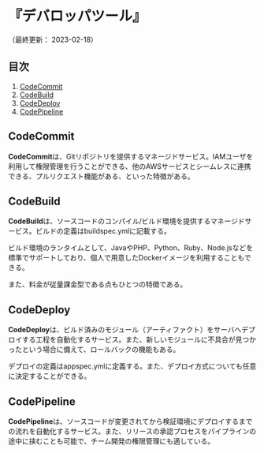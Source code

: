 # 『デバロッパツール』

（最終更新： 2023-02-18）


## 目次

1. [CodeCommit](#codecommit)
1. [CodeBuild](#codebuild)
1. [CodeDeploy](#codedeploy)
1. [CodePipeline](#codepipeline)


## CodeCommit

**CodeCommit**は、Gitリポジトリを提供するマネージドサービス。IAMユーザを利用して権限管理を行うことができる、他のAWSサービスとシームレスに連携できる、プルリクエスト機能がある、といった特徴がある。


## CodeBuild

**CodeBuild**は、ソースコードのコンパイル/ビルド環境を提供するマネージドサービス。ビルドの定義はbuildspec.ymlに記載する。

ビルド環境のランタイムとして、JavaやPHP、Python、Ruby、Node.jsなどを標準でサポートしており、個人で用意したDockerイメージを利用することもできる。

また、料金が従量課金型である点もひとつの特徴である。


## CodeDeploy

**CodeDeploy**は、ビルド済みのモジュール（アーティファクト）をサーバへデプロイする工程を自動化するサービス。また、新しいモジュールに不具合が見つかったという場合に備えて、ロールバックの機能もある。

デプロイの定義はappspec.ymlに定義する。また、デプロイ方式についても任意に決定することができる。


## CodePipeline

**CodePipeline**は、ソースコードが変更されてから検証環境にデプロイするまでの流れを自動化するサービス。また、リリースの承認プロセスをパイプラインの途中に挟むことも可能で、チーム開発の権限管理にも適している。
